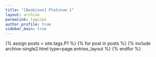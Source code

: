 ```yaml
---
title: "[Beakjoon] Platinum 1"
layout: archive
permalink: tags/p1
author_profile: true
sidebar_main: true
---
```


{% assign posts = site.tags.P1 %}
{% for post in posts %} 
    {% include archive-single2.html type=page.entries_layout %}
{% endfor %}
